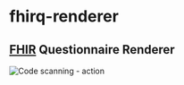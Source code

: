 # fhirq-renderer

## [FHIR](http://www.hl7.org/fhir/questionnaire.html) Questionnaire Renderer

![Code scanning - action](https://github.com/gavinl/fhirq-renderer/workflows/Code%20scanning%20-%20action/badge.svg?branch=master)
